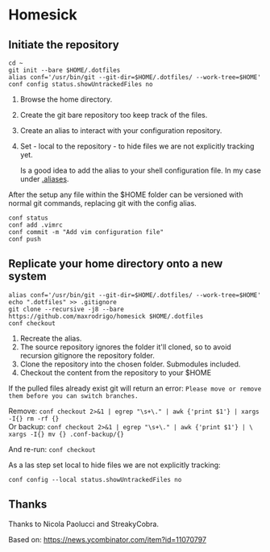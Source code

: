 #  Homesick

## Initiate the repository

```
cd ~
git init --bare $HOME/.dotfiles
alias conf='/usr/bin/git --git-dir=$HOME/.dotfiles/ --work-tree=$HOME'
conf config status.showUntrackedFiles no 
```

1. Browse the home directory.
1. Create the git bare repository too keep track of the files.
1. Create an alias to interact with your configuration repository.
1. Set - local to the repository - to hide files we are not explicitly tracking yet.

    Is a good idea to add the alias to your shell configuration file. In my case under [.aliases](./.aliases).

After the setup any file within the $HOME folder can be versioned with normal git commands, replacing git with the config alias.

```
conf status
conf add .vimrc
conf commit -m "Add vim configuration file"
conf push
```

## Replicate your home directory onto a new system


```
alias conf='/usr/bin/git --git-dir=$HOME/.dotfiles/ --work-tree=$HOME'
echo ".dotfiles" >> .gitignore
git clone --recursive -j8 --bare https://github.com/maxrodrigo/homesick $HOME/.dotfiles
conf checkout
```

1. Recreate the alias.
1. The source repository ignores the folder it'll cloned, so to avoid recursion gitignore the repository folder.
1. Clone the repository into the chosen folder. Submodules included.
1. Checkout the content from the repository to your $HOME


If the pulled files already exist git will return an error: `Please move or remove them before you can switch branches.`  

Remove: `conf checkout 2>&1 | egrep "\s+\." | awk {'print $1'} | xargs -I{} rm -rf {}`  
Or backup: `conf checkout 2>&1 | egrep "\s+\." | awk {'print $1'} | \ xargs -I{} mv {} .conf-backup/{}`

And re-run: `conf checkout`

As a las step set local to hide files we are not explicitly tracking:
```
conf config --local status.showUntrackedFiles no
```


## Thanks

Thanks to Nicola Paolucci and StreakyCobra.

Based on: https://news.ycombinator.com/item?id=11070797
